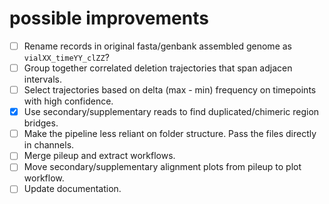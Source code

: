 # possible improvements

- [ ] Rename records in original fasta/genbank assembled genome as `vialXX_timeYY_clZZ`?
- [ ] Group together correlated deletion trajectories that span adjacen intervals.
- [ ] Select trajectories based on delta (max - min) frequency on timepoints with high confidence.
- [x] Use secondary/supplementary reads to find duplicated/chimeric region bridges.
- [ ] Make the pipeline less reliant on folder structure. Pass the files directly in channels.
- [ ] Merge pileup and extract workflows.
- [ ] Move secondary/supplementary alignment plots from pileup to plot workflow.
- [ ] Update documentation.